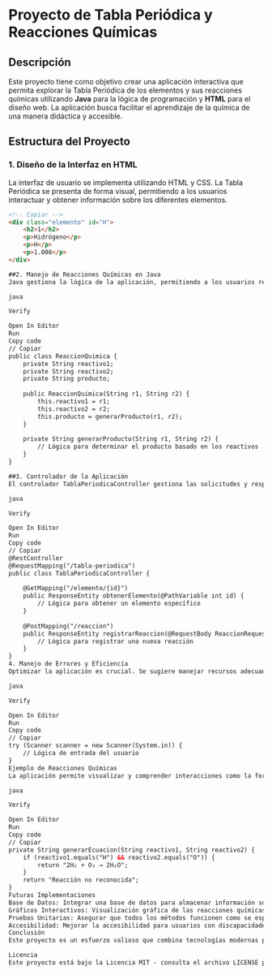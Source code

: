 # Proyecto de Tabla Periódica y Reacciones Químicas

## Descripción

Este proyecto tiene como objetivo crear una aplicación interactiva que permita explorar la Tabla Periódica de los elementos y sus reacciones químicas utilizando **Java** para la lógica de programación y **HTML** para el diseño web. La aplicación busca facilitar el aprendizaje de la química de una manera didáctica y accesible.

## Estructura del Proyecto

### 1. Diseño de la Interfaz en HTML

La interfaz de usuario se implementa utilizando HTML y CSS. La Tabla Periódica se presenta de forma visual, permitiendo a los usuarios interactuar y obtener información sobre los diferentes elementos.

```html
<!-- Copiar -->
<div class="elemento" id="H">
    <h2>1</h2>
    <p>Hidrógeno</p>
    <p>H</p>
    <p>1.008</p>
</div>

##2. Manejo de Reacciones Químicas en Java
Java gestiona la lógica de la aplicación, permitiendo a los usuarios realizar interacciones sobre diferentes tipos de reacciones químicas.

java

Verify

Open In Editor
Run
Copy code
// Copiar
public class ReaccionQuimica {
    private String reactivo1;
    private String reactivo2;
    private String producto;
    
    public ReaccionQuimica(String r1, String r2) {
        this.reactivo1 = r1;
        this.reactivo2 = r2;
        this.producto = generarProducto(r1, r2);
    }
    
    private String generarProducto(String r1, String r2) {
        // Lógica para determinar el producto basado en los reactivos
    }
}

##3. Controlador de la Aplicación
El controlador TablaPeriodicaController gestiona las solicitudes y respuestas en la aplicación utilizando Spring.

java

Verify

Open In Editor
Run
Copy code
// Copiar
@RestController
@RequestMapping("/tabla-periodica")
public class TablaPeriodicaController {
    
    @GetMapping("/elemento/{id}")
    public ResponseEntity obtenerElemento(@PathVariable int id) {
        // Lógica para obtener un elemento específico
    }
    
    @PostMapping("/reaccion")
    public ResponseEntity registrarReaccion(@RequestBody ReaccionRequest request) {
        // Lógica para registrar una nueva reacción
    }
}
4. Manejo de Errores y Eficiencia
Optimizar la aplicación es crucial. Se sugiere manejar recursos adecuadamente y utilizar prácticas como cerrar recursos no utilizados para evitar fugas de memoria:

java

Verify

Open In Editor
Run
Copy code
// Copiar
try (Scanner scanner = new Scanner(System.in)) {
    // Lógica de entrada del usuario
}
Ejemplo de Reacciones Químicas
La aplicación permite visualizar y comprender interacciones como la formación del agua a partir de hidrógeno y oxígeno:

java

Verify

Open In Editor
Run
Copy code
// Copiar
private String generarEcuacion(String reactivo1, String reactivo2) {
    if (reactivo1.equals("H") && reactivo2.equals("O")) {
        return "2H₂ + O₂ → 2H₂O";
    }
    return "Reacción no reconocida";
}
Futuras Implementaciones
Base de Datos: Integrar una base de datos para almacenar información sobre elementos y reacciones.
Gráficos Interactivos: Visualización gráfica de las reacciones químicas.
Pruebas Unitarias: Asegurar que todos los métodos funcionen como se espera.
Accesibilidad: Mejorar la accesibilidad para usuarios con discapacidades.
Conclusión
Este proyecto es un esfuerzo valioso que combina tecnologías modernas para ofrecer una experiencia educativa en química. Se espera que futuros desarrollos en la aplicación la hagan aún más accesible y atractiva para todos.

Licencia
Este proyecto está bajo la Licencia MIT - consulta el archivo LICENSE para más detalles.


